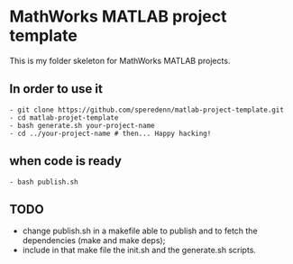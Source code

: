 # MathWorks MATLAB project template

This is my folder skeleton for MathWorks MATLAB projects.

## In order to use it
	- git clone https://github.com/speredenn/matlab-project-template.git
	- cd matlab-projet-template
	- bash generate.sh your-project-name
	- cd ../your-project-name # then... Happy hacking!

## when code is ready
	- bash publish.sh
	
## TODO
 - change publish.sh in a makefile able to publish and to fetch the dependencies (make and make deps);
 - include in that make file the init.sh and the generate.sh scripts.

